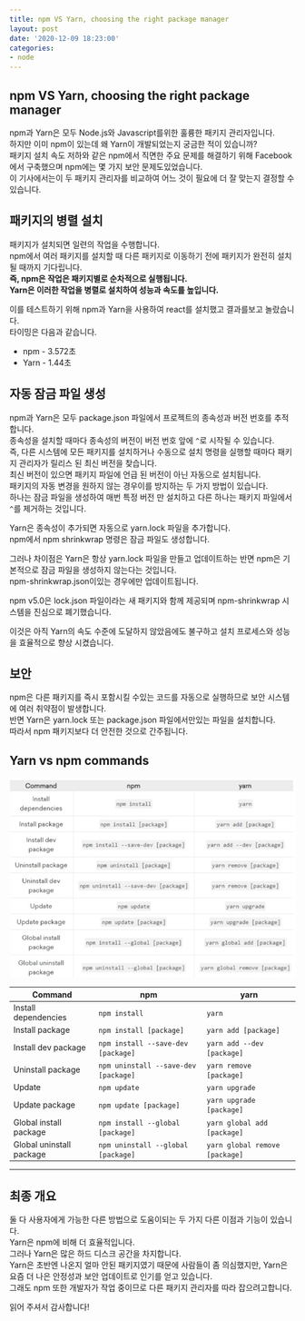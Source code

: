 ```yaml
---
title: npm VS Yarn, choosing the right package manager
layout: post
date: '2020-12-09 18:23:00'
categories:
- node
---
```


## npm VS Yarn, choosing the right package manager

npm과 Yarn은 모두 Node.js와 Javascript를위한 훌륭한 패키지 관리자입니다.  
하지만 이미 npm이 있는데 왜 Yarn이 개발되었는지 궁금한 적이 있습니까?  
패키지 설치 속도 저하와 같은 npm에서 직면한 주요 문제를 해결하기 위해 Facebook에서 구축했으며 npm에는 몇 가지 보안 문제도있었습니다.  
이 기사에서는이 두 패키지 관리자를 비교하여 어느 것이 필요에 더 잘 맞는지 결정할 수 있습니다.

## 패키지의 병렬 설치

패키지가 설치되면 일련의 작업을 수행합니다.  
npm에서 여러 패키지를 설치할 때 다른 패키지로 이동하기 전에 패키지가 완전히 설치 될 때까지 기다립니다.  
**즉, npm은 작업은 패키지별로 순차적으로 실행됩니다.**  
**Yarn은 이러한 작업을 병렬로 설치하여 성능과 속도를 높입니다.**

이를 테스트하기 위해 npm과 Yarn을 사용하여 react를 설치했고 결과를보고 놀랐습니다.  
타이밍은 다음과 같습니다.

* npm - 3.572초
* Yarn - 1.44초

## 자동 잠금 파일 생성

npm과 Yarn은 모두 package.json 파일에서 프로젝트의 종속성과 버전 번호를 추적합니다.  
종속성을 설치할 때마다 종속성의 버전이 버전 번호 앞에 `^`로 시작될 수 있습니다.  
즉, 다른 시스템에 모든 패키지를 설치하거나 수동으로 설치 명령을 실행할 때마다 패키지 관리자가 릴리스 된 최신 버전을 찾습니다.  
최신 버전이 있으면 패키지 파일에 언급 된 버전이 아닌 자동으로 설치됩니다.  
패키지의 자동 변경을 원하지 않는 경우이를 방지하는 두 가지 방법이 있습니다.  
하나는 잠금 파일을 생성하여 매번 특정 버전 만 설치하고 다른 하나는 패키지 파일에서 `^`를 제거하는 것입니다.

Yarn은 종속성이 추가되면 자동으로 yarn.lock 파일을 추가합니다.  
npm에서 npm shrinkwrap 명령은 잠금 파일도 생성합니다.  

그러나 차이점은 Yarn은 항상 yarn.lock 파일을 만들고 업데이트하는 반면 npm은 기본적으로 잠금 파일을 생성하지 않는다는 것입니다.  
npm-shrinkwrap.json이있는 경우에만 업데이트됩니다.  

npm v5.0은 lock.json 파일이라는 새 패키지와 함께 제공되며 npm-shrinkwrap 시스템을 진심으로 폐기했습니다.  

이것은 아직 Yarn의 속도 수준에 도달하지 않았음에도 불구하고 설치 프로세스와 성능을 효율적으로 향상 시켰습니다.

## 보안

npm은 다른 패키지를 즉시 포함시킬 수있는 코드를 자동으로 실행하므로 보안 시스템에 여러 취약점이 발생합니다.  
반면 Yarn은 yarn.lock 또는 package.json 파일에서만있는 파일을 설치합니다.  
따라서 npm 패키지보다 더 안전한 것으로 간주됩니다.

## Yarn vs npm commands

![](/static/img/node/image16.jpg)

|Command|npm|yarn|
|-------|---|----|
|Install dependencies|`npm install`|`yarn`|
|Install package|`npm install [package]`|`yarn add [package]`|
|Install dev package|`npm install --save-dev [package]`|`yarn add --dev [package]`|
|Uninstall package|`npm uninstall --save-dev [package]`|`yarn remove [package]`|
|Update|`npm update`|`yarn upgrade`|
|Update package|`npm update [package]`|`yarn upgrade [package]`|
|Global install package|`npm install --global [package]`|`yarn global add [package]`|
|Global uninstall package|`npm uninstall --global [package]`|`yarn global remove [package]`|

---

## 최종 개요

둘 다 사용자에게 가능한 다른 방법으로 도움이되는 두 가지 다른 이점과 기능이 있습니다.  
Yarn은 npm에 비해 더 효율적입니다.  
그러나 Yarn은 많은 하드 디스크 공간을 차지합니다.  
Yarn은 초반엔 나온지 얼마 안된 패키지였기 때문에 사람들이 좀 의심했지만, Yarn은 요즘 더 나은 안정성과 보안 업데이트로 인기를 얻고 있습니다.  
그래도 npm 또한 개발자가 작업 중이므로 다른 패키지 관리자를 따라 잡으려고합니다.  

읽어 주셔서 감사합니다!